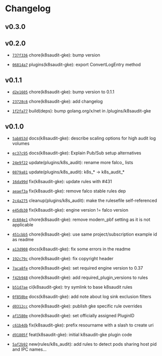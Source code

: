 # Changelog

## v0.3.0


## v0.2.0

* [`737f336`](https://github.com/falcosecurity/plugins/commit/737f336) chore(k8saudit-gke): bump version

* [`06814a7`](https://github.com/falcosecurity/plugins/commit/06814a7) plugins(k8saudit-gke): export ConvertLogEntry method


## v0.1.1

* [`d2e1605`](https://github.com/falcosecurity/plugins/commit/d2e1605) chore(k8saudit-gke): bump version to 0.1.1

* [`23728c6`](https://github.com/falcosecurity/plugins/commit/23728c6) chore(k8saudit-gke): add changelog

* [`1f2fa77`](https://github.com/falcosecurity/plugins/commit/1f2fa77) build(deps): bump golang.org/x/net in /plugins/k8saudit-gke


## v0.1.0

* [`5ab853d`](https://github.com/falcosecurity/plugins/commit/5ab853d) docs(k8saudit-gke): describe scaling options for high audit log volumes

* [`ec37c95`](https://github.com/falcosecurity/plugins/commit/ec37c95) docs(k8saudit-gke): Explain Pub/Sub setup alternatives

* [`24e9f22`](https://github.com/falcosecurity/plugins/commit/24e9f22) update(plugins/k8s_audit): rename more falco_ lists

* [`0879a81`](https://github.com/falcosecurity/plugins/commit/0879a81) update(plugins/k8s_audit): k8s_* -> k8s_audit_*

* [`16da99d`](https://github.com/falcosecurity/plugins/commit/16da99d) fix(k8saudit-gke): update rules with #431

* [`aeaef3a`](https://github.com/falcosecurity/plugins/commit/aeaef3a) fix(k8saudit-gke): remove falco stable rules dep

* [`2c4a275`](https://github.com/falcosecurity/plugins/commit/2c4a275) cleanup(plugins/k8s_audit): make the rulesefile self-referenced

* [`e45db30`](https://github.com/falcosecurity/plugins/commit/e45db30) fix(k8saudit-gke): engine version != falco version

* [`dc604e1`](https://github.com/falcosecurity/plugins/commit/dc604e1) chore(k8saudit-gke): remove modern_pbf setting as it is not applicable

* [`451cbb5`](https://github.com/falcosecurity/plugins/commit/451cbb5) chore(k8saudit-gke): use same project/subscription example id as readme

* [`a13d908`](https://github.com/falcosecurity/plugins/commit/a13d908) docs(k8saudit-gke): fix some errors in the readme

* [`192c79c`](https://github.com/falcosecurity/plugins/commit/192c79c) chore(k8saudit-gke): fix copyright header

* [`7aca8fe`](https://github.com/falcosecurity/plugins/commit/7aca8fe) chore(k8saudit-gke): set required engine version to 0.37

* [`f42b948`](https://github.com/falcosecurity/plugins/commit/f42b948) chore(k8saudit-gke): add required_plugin_versions to rules

* [`b51d7ae`](https://github.com/falcosecurity/plugins/commit/b51d7ae) ci(k8saudit-gke): try symlink to base k8saudit rules

* [`0f850be`](https://github.com/falcosecurity/plugins/commit/0f850be) docs(k8saudit-gke): add note about log sink exclusion filters

* [`d0312cc`](https://github.com/falcosecurity/plugins/commit/d0312cc) chore(k8saudit-gke): publish gke specific rule overrides

* [`af1580e`](https://github.com/falcosecurity/plugins/commit/af1580e) chore(k8saudit-gke): set officially assigned PluginID

* [`c61b4db`](https://github.com/falcosecurity/plugins/commit/c61b4db) fix(k8saudit-gke): prefix resourname with a slash to create uri

* [`d91805f`](https://github.com/falcosecurity/plugins/commit/d91805f) feat(k8saudit-gke): initial k8saudit-gke plugin code

* [`5af2b92`](https://github.com/falcosecurity/plugins/commit/5af2b92) new(rules/k8s_audit): add rules to detect pods sharing host pid and IPC names...


